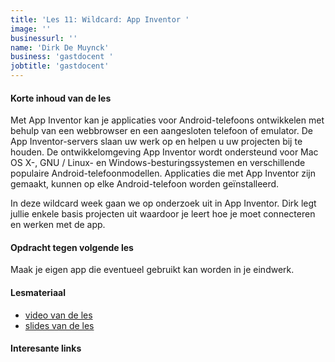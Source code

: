 ```yaml
---
title: 'Les 11: Wildcard: App Inventor '
image: ''
businessurl: ''
name: 'Dirk De Muynck'
business: 'gastdocent '
jobtitle: 'gastdocent'
---
```

> 
#### Korte inhoud van de les
Met App Inventor kan je applicaties voor Android-telefoons ontwikkelen met behulp van een webbrowser en een aangesloten telefoon of emulator. De App Inventor-servers slaan uw werk op en helpen u uw projecten bij te houden.
De ontwikkelomgeving App Inventor wordt ondersteund voor Mac OS X-, GNU / Linux- en Windows-besturingssystemen en verschillende populaire Android-telefoonmodellen. Applicaties die met App Inventor zijn gemaakt, kunnen op elke Android-telefoon worden geïnstalleerd.

In deze wildcard week gaan we op onderzoek uit in App Inventor. Dirk legt jullie enkele basis projecten uit waardoor je leert hoe je moet connecteren en werken met de app.

#### Opdracht tegen volgende les
Maak je eigen app die eventueel gebruikt kan worden in je eindwerk.

#### Lesmateriaal
- [video van de les](https://www.youtube.com/watch?v=eQATrRc1Fps)
- [slides van de les]({{site.baseurl}}/assets/images/Lesson11/AppInventor.pdf)

#### Interesante links 
